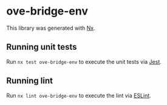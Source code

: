 # ove-bridge-env

This library was generated with [Nx](https://nx.dev).

## Running unit tests

Run `nx test ove-bridge-env` to execute the unit tests via [Jest](https://jestjs.io).

## Running lint

Run `nx lint ove-bridge-env` to execute the lint via [ESLint](https://eslint.org/).
